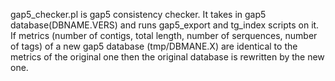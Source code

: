gap5_checker.pl is gap5 consistency checker. 
It takes in gap5 database(DBNAME.VERS)
and runs gap5_export and tg_index scripts on it. 
If metrics (number of contigs, total length, 
number of serquences, number of tags) of a new gap5 database
(tmp/DBMANE.X) are identical to the metrics of the original
one then the original database is rewritten by the new one.

